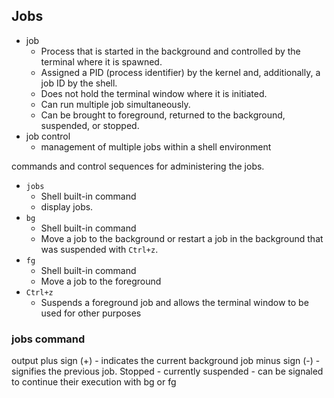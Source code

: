 ## Jobs
- job
	- Process that is started in the background and controlled by the terminal where it is spawned.
	- Assigned a PID (process identifier) by the kernel and, additionally, a job ID by the shell.
	- Does not hold the terminal window where it is initiated.
	- Can run multiple job simultaneously.
	- Can be brought to foreground, returned to the background, suspended, or stopped.
- job control
	- management of multiple jobs within a shell environment

commands and control sequences for administering the jobs.
- `jobs` 
	- Shell built-in command
	- display jobs.
- `bg `
	- Shell built-in command 
	- Move a job to the background or restart a job in the background that was suspended with `Ctrl+z`.
- `fg `
	- Shell built-in command 
	- Move a job to the foreground 
- `Ctrl+z `
	- Suspends a foreground job and allows the terminal window to be used for other purposes

### jobs command
output
	plus sign (+) 
		- indicates the current background job
	minus sign (-) 
		- signifies the previous job.
	Stopped
		- currently suspended
		- can be signaled to continue their execution with bg or fg
